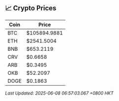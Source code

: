 ## 📈 Crypto Prices

| Coin | Price |
| ---- | ----- |
| BTC | $105894.9881 |
| ETH | $2541.5004 |
| BNB | $653.2119 |
| CRV | $0.6658 |
| ARB | $0.3495 |
| OKB | $52.2097 |
| DOGE | $0.1863 |

_Last Updated: 2025-06-08 06:57:03.067 +0800 HKT_